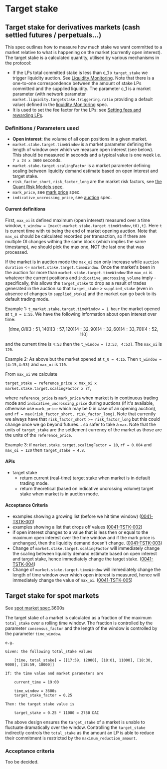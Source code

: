 # Target stake

## Target stake for derivatives markets (cash settled futures / perpetuals...)

This spec outlines how to measure how much stake we want committed to a market relative to what is happening on the market (currently open interest).
The target stake is a calculated quantity, utilised by various mechanisms in the protocol:

- If the LPs total committed stake is less than c_1 x `target_stake` we trigger liquidity auction. See [Liquidity Monitoring](./0035-LIQM-liquidity_monitoring.md). Note that there is a one-to-one correspondence between the amount of stake LPs committed and the supplied liquidity.
The parameter c_1 is a market parameter (with network parameter `market.liquidity.targetstake.triggering.ratio` providing a default value) defined in the [liquidity Monitoring](./0035-LIQM-liquidity_monitoring.md) spec.
- It is used to set the fee factor for the LPs: see [Setting fees and rewarding LPs](./0042-LIQF-setting_fees_and_rewarding_lps.md).

### Definitions / Parameters used

- **Open interest**: the volume of all open positions in a given market.
- `market.stake.target.timeWindow` is a market parameter defining the length of window over which we measure open interest (see below). This should be measured in seconds and a typical value is one week i.e. `7 x 24 x 3600` seconds.
- `market.stake.target.scalingFactor` is a market parameter defining scaling between liquidity demand estimate based on open interest and target stake.
- `risk_factor_short`, `risk_factor_long` are the market risk factors, see [the Quant Risk Models spec](./0018-RSKM-quant_risk_models.ipynb).
- `mark_price`, see [mark price](./0009-MRKP-mark_price.md) spec.
- `indicative_uncrossing_price`, see [auction](./0026-AUCT-auctions.md) spec.

#### Current definitions

First, `max_oi` is defined  maximum (open interest) measured over a time window,
`t_window = [max(t-market.stake.target.timeWindow,t0),t]`. Here `t` is current time with `t0` being the end of market opening auction. Note that `max_oi` should be calculated recorded per transaction, so if there are multiple OI changes withing the same block (which implies the same timestamp), we should pick the max one, NOT the last one that was processed.

If the market is in auction mode the `max_oi` can only increase while `auction duration` <= `market.stake.target.timeWindow`. Once the market's been in the auction for more than `market.stake.target.timeWindow` the `max_oi` is whatever the current positions and `indicative_uncrossing_volume` imply - specifically, this allows the `target_stake` to drop as a result of trades generated in the auction so that `target_stake` > `supplied_stake` (even in absence of changes to `supplied_stake`) and the market can go back to its default trading mode.

Example 1:
`t_market.stake.target.timeWindow = 1 hour`
the market opened at `t_0 = 1:55`.
We have the following information about open interest over time:

```math
[time, OI]
[3:51, 140]
[3:57, 120]
[4:32, 90]
[4:32, 60]
[4:33, 70]
[4:52, 110]
```

and the current time is `4:53`
then the `t_window = [3:53, 4:53]`. The `max_oi` is `120`.

Example 2: As above but the market opened at `t_0 = 4:15`. Then `t_window = [4:15,4:53]` and `max_oi` is `110`.

From `max_oi` we calculate

`target_stake = reference_price x max_oi x market.stake.target.scalingFactor x rf`,

where `reference_price` is `mark_price` when market is in continuous trading mode and `indicative_uncrossing_price` during auctions (if it's available, otherwise use `mark_price` which may be 0 in case of an opening auction), and `rf = max(risk_factor_short, risk_factor_long)`. Note that currently we always have that `risk_factor_short >= risk_factor_long` but this could change once we go beyond futures... so safer to take a `max`.
Note that the units of `target_stake` are the settlement currency of the market as those are the units of the `reference_price`.

Example 3: if `market.stake.target.scalingFactor = 10`, `rf = 0.004` and `max_oi = 120` then `target_stake = 4.8`.

#### APIs

- target stake
  - return current (real-time) target stake when market is in default trading mode.
  - return theoretical (based on indicative uncrossing volume) target stake when market is in auction mode.

#### Acceptance Criteria

- examples showing a growing list (before we hit time window) (<a name="0041-TSTK-001" href="#0041-TSTK-001">0041-TSTK-001</a>)
- examples showing a list that drops off values (<a name="0041-TSTK-002" href="#0041-TSTK-002">0041-TSTK-002</a>)
- if open interest changes to a value that is less then or equal to the maximum open interest over the time window and if the mark price is unchanged, then the liquidity demand doesn't change. (<a name="0041-TSTK-003" href="#0041-TSTK-003">0041-TSTK-003</a>)
- Change of `market.stake.target.scalingFactor` will immediately change the scaling between liquidity demand estimate based on open interest and target stake, hence immediately change the target stake. (<a name="0041-TSTK-004" href="#0041-TSTK-004">0041-TSTK-004</a>)
- Change of `market.stake.target.timeWindow` will immediately change the length of time window over which open interest is measured, hence will immediately change the value of `max_oi`. (<a name="0041-TSTK-005" href="#0041-TSTK-005">0041-TSTK-005</a>)

## Target stake for spot markets

See [spot market spec](0080-SPOT-product_builtin_spot.md).3600s

The target stake of a market is calculated as a fraction of the maximum `total_stake` over a rolling time window. The fraction is controlled by the parameter `consensus_factor` and the length of the window is controlled by the parameter `time_window`.

```pseudo
e.g.

Given: the following total_stake values

    [time, total_stake] = [[17:59, 12000], [18:01, 11000], [18:30, 9000], [18:59, 10000]]

If: the time value and market parameters are

    current_time = 19:00

    time_window = 3600s
    target_stake_factor = 0.25

Then: the target stake value is

    target_stake = 0.25 * 11000 = 2750 DAI
```

The above design ensures the `target_stake` of a market is unable to fluctuate dramatically over the window. Controlling the `target_stake` indirectly controls the `total_stake` as the amount an LP is able to reduce their commitment is restricted by the `maximum_reduction_amount`.

### Acceptance criteria

Too be decided.
